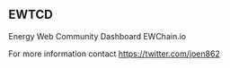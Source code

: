 ## EWTCD
Energy Web Community Dashboard
EWChain.io

For more information contact https://twitter.com/joen862
